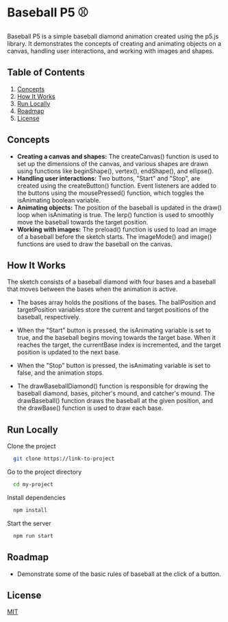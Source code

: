 # Baseball P5 ⚾

Baseball P5 is a simple baseball diamond animation created using the p5.js library. It demonstrates the concepts of creating and animating objects on a canvas, handling user interactions, and working with images and shapes.


## Table of Contents
1. [Concepts](#concepts)
2. [How It Works](#how-it-works)
3. [Run Locally](#run-locally)
4. [Roadmap](#roadmap)
5. [License](#license)
## Concepts

- **Creating a canvas and shapes:** The createCanvas() function is used to set up the dimensions of the canvas, and various shapes are drawn using functions like beginShape(), vertex(), endShape(), and ellipse().
- **Handling user interactions:** Two buttons, "Start" and "Stop", are created using the createButton() function. Event listeners are added to the buttons using the mousePressed() function, which toggles the isAnimating boolean variable.
- **Animating objects:** The position of the baseball is updated in the draw() loop when isAnimating is true. The lerp() function is used to smoothly move the baseball towards the target position.
- **Working with images:** The preload() function is used to load an image of a baseball before the sketch starts. The imageMode() and image() functions are used to draw the baseball on the canvas.


## How It Works
The sketch consists of a baseball diamond with four bases and a baseball that moves between the bases when the animation is active.

- The bases array holds the positions of the bases. The ballPosition and targetPosition variables store the current and target positions of the baseball, respectively.

- When the "Start" button is pressed, the isAnimating variable is set to true, and the baseball begins moving towards the target base. When it reaches the target, the currentBase index is incremented, and the target position is updated to the next base.

- When the "Stop" button is pressed, the isAnimating variable is set to false, and the animation stops.

- The drawBaseballDiamond() function is responsible for drawing the baseball diamond, bases, pitcher's mound, and catcher's mound. The drawBaseball() function draws the baseball at the given position, and the drawBase() function is used to draw each base.

## Run Locally

Clone the project

```bash
  git clone https://link-to-project
```

Go to the project directory

```bash
  cd my-project
```

Install dependencies

```bash
  npm install
```

Start the server

```bash
  npm run start
```


## Roadmap

- Demonstrate some of the basic rules of baseball at the click of a button.


## License

[MIT](https://choosealicense.com/licenses/mit/)


